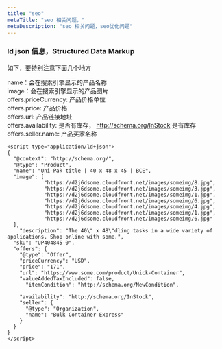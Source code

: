 ```yaml
---
title: "seo"
metaTitle: "seo 相关问题，"
metaDescription: "seo 相关问题，seo优化问题"
---
```




### ld json 信息，Structured Data Markup
如下，要特别注意下面几个地方  

name：会在搜索引擎显示的产品名称  
image：会在搜索引擎显示的产品图片  
offers.priceCurrency: 产品价格单位  
offers.price: 产品价格  
offers.url: 产品链接地址  
offers.availability: 是否有库存， http://schema.org/InStock 是有库存  
offers.seller.name: 产品买家名称
```
<script type="application/ld+json">
{
  "@context": "http://schema.org/",
  "@type": "Product",
  "name": "Uni-Pak title | 40 x 48 x 45 | BCE",
  "image": [
            "https://d2j6dsome.cloudfront.net/images/someimg/8.jpg",
            "https://d2j6dsome.cloudfront.net/images/someimg/3.jpg",
            "https://d2j6dsome.cloudfront.net/images/someimg/1.jpg",
            "https://d2j6dsome.cloudfront.net/images/someimg/6.jpg",
            "https://d2j6dsome.cloudfront.net/images/someimg/4.jpg",
            "https://d2j6dsome.cloudfront.net/images/someimg/1.jpg",
            "https://d2j6dsome.cloudfront.net/images/someimg/6.jpg"
  ],
    "description": "The 40\" x 48\"dling tasks in a wide variety of applications. Shop online with some.",
  "sku": "UP404845-0",
  "offers": {
    "@type": "Offer",
    "priceCurrency": "USD",
    "price": "171",
    "url": "https://www.some.com/product/Unick-Container",
    "valueAddedTaxIncluded": false,
      "itemCondition": "http://schema.org/NewCondition",

    "availability": "http://schema.org/InStock",
    "seller": {
      "@type": "Organization",
      "name": "Bulk Container Express"
    }
  }
}
</script>
```
